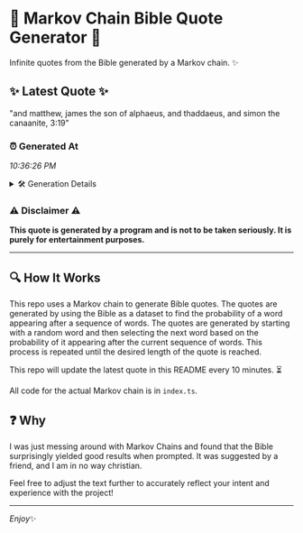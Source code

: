 # 📖 Markov Chain Bible Quote Generator 📖

Infinite quotes from the Bible generated by a Markov chain. ✨

## ✨ Latest Quote ✨
"and matthew, james the son of alphaeus, and thaddaeus, and simon the canaanite, 3:19"

### ⏰ Generated At
*10:36:26 PM*

<details>
    <summary>🛠️ Generation Details</summary>
    <p>
        <strong>🌱 Seed:</strong> and<br>
        <strong>🔄 Iterations:</strong> 13<br>
        <strong>📜 Context History:</strong><br>[ and ]: matthew,<br>[ and, matthew, ]: james<br>[ and, matthew,, james ]: the<br>[ and, matthew,, james, the ]: son<br>[ and, matthew,, james, the, son ]: of<br>[ and, matthew,, james, the, son, of ]: alphaeus,<br>[ matthew,, james, the, son, of, alphaeus, ]: and<br>[ james, the, son, of, alphaeus,, and ]: thaddaeus,<br>[ the, son, of, alphaeus,, and, thaddaeus, ]: and<br>[ son, of, alphaeus,, and, thaddaeus,, and ]: simon<br>[ of, alphaeus,, and, thaddaeus,, and, simon ]: the<br>[ alphaeus,, and, thaddaeus,, and, simon, the ]: canaanite,<br>[ and, thaddaeus,, and, simon, the, canaanite, ]: 3:19<br>
    </p>
</details>

### ⚠️ Disclaimer ⚠️
**This quote is generated by a program and is not to be taken seriously. It is purely for entertainment purposes.**

---

## 🔍 How It Works

This repo uses a Markov chain to generate Bible quotes. The quotes are generated by using the Bible as a dataset to find the probability of a word appearing after a sequence of words. The quotes are generated by starting with a random word and then selecting the next word based on the probability of it appearing after the current sequence of words. This process is repeated until the desired length of the quote is reached.

This repo will update the latest quote in this README every 10 minutes. ⏳

All code for the actual Markov chain is in `index.ts`.

## ❓ Why

I was just messing around with Markov Chains and found that the Bible surprisingly yielded good results when prompted. 
It was suggested by a friend, and I am in no way christian.

Feel free to adjust the text further to accurately reflect your intent and experience with the project!

---

*Enjoy*✨
